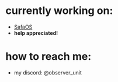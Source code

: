 # currently working on: 
- [SafaOS](https://github.com/SafaOS/SafaOS)
- **help appreciated!**

# how to reach me:
   - my discord: @observer_unit
